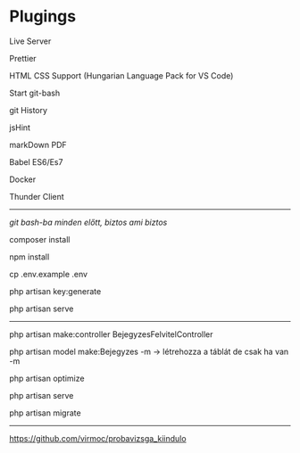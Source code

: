 # Plugings

Live Server

Prettier

HTML CSS Support  (Hungarian Language Pack for VS Code)

Start git-bash

git History

jsHint

markDown PDF

Babel ES6/Es7

Docker

Thunder Client

-----------------------------------

*git bash-ba minden előtt, biztos ami biztos*

composer install

npm install

cp .env.example .env

php artisan key:generate

php artisan serve


-----------------------------------


php artisan make:controller BejegyzesFelvitelController

php artisan model make:Bejegyzes -m -> létrehozza a táblát de csak ha van -m

php artisan optimize

php artisan serve  

php artisan migrate

-----------------------------------

https://github.com/virmoc/probavizsga_kiindulo

